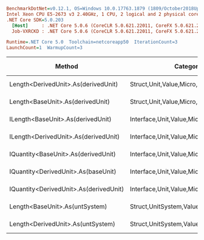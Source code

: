 ``` ini

BenchmarkDotNet=v0.12.1, OS=Windows 10.0.17763.1879 (1809/October2018Update/Redstone5)
Intel Xeon CPU E5-2673 v3 2.40GHz, 1 CPU, 2 logical and 2 physical cores
.NET Core SDK=5.0.203
  [Host]     : .NET Core 5.0.6 (CoreCLR 5.0.621.22011, CoreFX 5.0.621.22011), X64 RyuJIT
  Job-VXRCKD : .NET Core 5.0.6 (CoreCLR 5.0.621.22011, CoreFX 5.0.621.22011), X64 RyuJIT

Runtime=.NET Core 5.0  Toolchain=netcoreapp50  IterationCount=3  
LaunchCount=1  WarmupCount=3  

```
|                                 Method |                               Categories |      Mean |      Error |   StdDev |   StdErr |       Min |       Max |    Median | Ratio | MannWhitney(5%) | RatioSD |  Gen 0 | Gen 1 | Gen 2 | Allocated |
|--------------------------------------- |----------------------------------------- |----------:|-----------:|---------:|---------:|----------:|----------:|----------:|------:|---------------- |--------:|-------:|------:|------:|----------:|
|    Length&lt;DerivedUnit&gt;.As(derivedUnit) |       Struct,Unit,Value,Micro,Conversion |  12.98 ns |   3.250 ns | 0.178 ns | 0.103 ns |  12.83 ns |  13.18 ns |  12.92 ns |  1.00 |               ? |    0.02 |      - |     - |     - |         - |
|       Length&lt;BaseUnit&gt;.As(derivedUnit) |       Struct,Unit,Value,Micro,Conversion |  13.00 ns |   1.835 ns | 0.101 ns | 0.058 ns |  12.94 ns |  13.12 ns |  12.94 ns |  1.00 |            Base |    0.00 |      - |     - |     - |         - |
|      ILength&lt;BaseUnit&gt;.As(derivedUnit) |    Interface,Unit,Value,Micro,Conversion |  17.13 ns |   3.127 ns | 0.171 ns | 0.099 ns |  16.94 ns |  17.26 ns |  17.19 ns |  1.32 |               ? |    0.02 |      - |     - |     - |         - |
|   ILength&lt;DerivedUnit&gt;.As(derivedUnit) |    Interface,Unit,Value,Micro,Conversion |  17.31 ns |   1.503 ns | 0.082 ns | 0.048 ns |  17.25 ns |  17.41 ns |  17.28 ns |  1.33 |               ? |    0.00 |      - |     - |     - |         - |
|    IQuantity&lt;BaseUnit&gt;.As(derivedUnit) |    Interface,Unit,Value,Micro,Conversion |  83.78 ns |  28.571 ns | 1.566 ns | 0.904 ns |  82.12 ns |  85.24 ns |  83.97 ns |  6.44 |               ? |    0.13 |      - |     - |     - |         - |
|    IQuantity&lt;DerivedUnit&gt;.As(baseUnit) |    Interface,Unit,Value,Micro,Conversion |  85.50 ns |  13.791 ns | 0.756 ns | 0.436 ns |  84.87 ns |  86.34 ns |  85.30 ns |  6.58 |               ? |    0.09 |      - |     - |     - |         - |
| IQuantity&lt;DerivedUnit&gt;.As(derivedUnit) |    Interface,Unit,Value,Micro,Conversion | 105.45 ns |  29.621 ns | 1.624 ns | 0.937 ns | 103.58 ns | 106.46 ns | 106.31 ns |  8.11 |               ? |    0.11 |      - |     - |     - |         - |
|         Length&lt;BaseUnit&gt;.As(untSystem) | Struct,UnitSystem,Value,Micro,Conversion | 358.57 ns | 107.160 ns | 5.874 ns | 3.391 ns | 352.02 ns | 363.36 ns | 360.34 ns | 27.58 |               ? |    0.45 | 0.0121 |     - |     - |     192 B |
|      Length&lt;DerivedUnit&gt;.As(untSystem) | Struct,UnitSystem,Value,Micro,Conversion | 381.05 ns | 148.436 ns | 8.136 ns | 4.697 ns | 373.14 ns | 389.40 ns | 380.61 ns | 29.31 |               ? |    0.82 | 0.0121 |     - |     - |     192 B |
